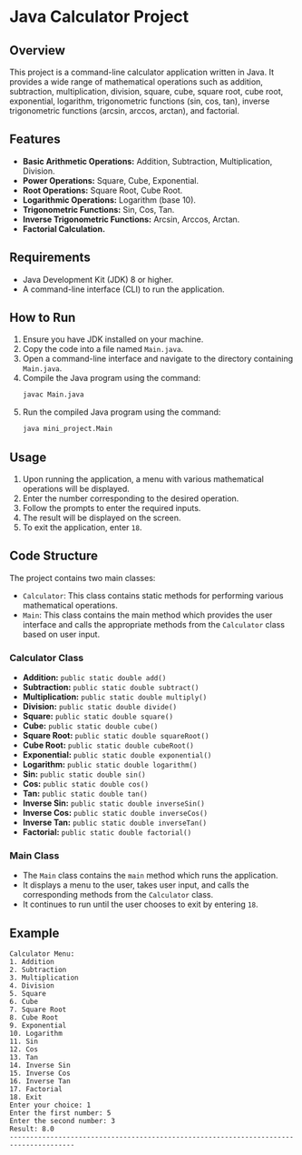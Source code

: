 # Java Calculator Project

## Overview
This project is a command-line calculator application written in Java. It provides a wide range of mathematical operations such as addition, subtraction, multiplication, division, square, cube, square root, cube root, exponential, logarithm, trigonometric functions (sin, cos, tan), inverse trigonometric functions (arcsin, arccos, arctan), and factorial.

## Features
- **Basic Arithmetic Operations:** Addition, Subtraction, Multiplication, Division.
- **Power Operations:** Square, Cube, Exponential.
- **Root Operations:** Square Root, Cube Root.
- **Logarithmic Operations:** Logarithm (base 10).
- **Trigonometric Functions:** Sin, Cos, Tan.
- **Inverse Trigonometric Functions:** Arcsin, Arccos, Arctan.
- **Factorial Calculation.**

## Requirements
- Java Development Kit (JDK) 8 or higher.
- A command-line interface (CLI) to run the application.

## How to Run
1. Ensure you have JDK installed on your machine.
2. Copy the code into a file named `Main.java`.
3. Open a command-line interface and navigate to the directory containing `Main.java`.
4. Compile the Java program using the command:
    ```bash
    javac Main.java
    ```
5. Run the compiled Java program using the command:
    ```bash
    java mini_project.Main
    ```

## Usage
1. Upon running the application, a menu with various mathematical operations will be displayed.
2. Enter the number corresponding to the desired operation.
3. Follow the prompts to enter the required inputs.
4. The result will be displayed on the screen.
5. To exit the application, enter `18`.

## Code Structure
The project contains two main classes:
- `Calculator`: This class contains static methods for performing various mathematical operations.
- `Main`: This class contains the main method which provides the user interface and calls the appropriate methods from the `Calculator` class based on user input.

### Calculator Class
- **Addition:** `public static double add()`
- **Subtraction:** `public static double subtract()`
- **Multiplication:** `public static double multiply()`
- **Division:** `public static double divide()`
- **Square:** `public static double square()`
- **Cube:** `public static double cube()`
- **Square Root:** `public static double squareRoot()`
- **Cube Root:** `public static double cubeRoot()`
- **Exponential:** `public static double exponential()`
- **Logarithm:** `public static double logarithm()`
- **Sin:** `public static double sin()`
- **Cos:** `public static double cos()`
- **Tan:** `public static double tan()`
- **Inverse Sin:** `public static double inverseSin()`
- **Inverse Cos:** `public static double inverseCos()`
- **Inverse Tan:** `public static double inverseTan()`
- **Factorial:** `public static double factorial()`

### Main Class
- The `Main` class contains the `main` method which runs the application.
- It displays a menu to the user, takes user input, and calls the corresponding methods from the `Calculator` class.
- It continues to run until the user chooses to exit by entering `18`.

## Example
```plaintext
Calculator Menu:
1. Addition
2. Subtraction
3. Multiplication
4. Division
5. Square
6. Cube
7. Square Root
8. Cube Root
9. Exponential
10. Logarithm
11. Sin
12. Cos
13. Tan
14. Inverse Sin
15. Inverse Cos
16. Inverse Tan
17. Factorial
18. Exit
Enter your choice: 1
Enter the first number: 5
Enter the second number: 3
Result: 8.0
--------------------------------------------------------------------------------------
